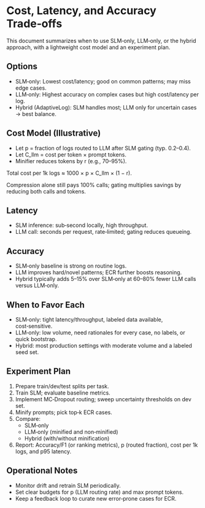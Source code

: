 # Cost, Latency, and Accuracy Trade‑offs

This document summarizes when to use SLM‑only, LLM‑only, or the hybrid approach, with a lightweight cost model and an experiment plan.

## Options

- SLM‑only: Lowest cost/latency; good on common patterns; may miss edge cases.
- LLM‑only: Highest accuracy on complex cases but high cost/latency per log.
- Hybrid (AdaptiveLog): SLM handles most; LLM only for uncertain cases → best balance.

## Cost Model (Illustrative)

- Let p = fraction of logs routed to LLM after SLM gating (typ. 0.2–0.4).
- Let C_llm = cost per token × prompt tokens.
- Minifier reduces tokens by r (e.g., 70–95%).

Total cost per 1k logs ≈ 1000 × p × C_llm × (1 − r).

Compression alone still pays 100% calls; gating multiplies savings by reducing both calls and tokens.

## Latency

- SLM inference: sub‑second locally, high throughput.
- LLM call: seconds per request, rate‑limited; gating reduces queueing.

## Accuracy

- SLM‑only baseline is strong on routine logs.
- LLM improves hard/novel patterns; ECR further boosts reasoning.
- Hybrid typically adds 5–15% over SLM‑only at 60–80% fewer LLM calls versus LLM‑only.

## When to Favor Each

- SLM‑only: tight latency/throughput, labeled data available, cost‑sensitive.
- LLM‑only: low volume, need rationales for every case, no labels, or quick bootstrap.
- Hybrid: most production settings with moderate volume and a labeled seed set.

## Experiment Plan

1. Prepare train/dev/test splits per task.
2. Train SLM; evaluate baseline metrics.
3. Implement MC‑Dropout routing; sweep uncertainty thresholds on dev set.
4. Minify prompts; pick top‑k ECR cases.
5. Compare:
   - SLM‑only
   - LLM‑only (minified and non‑minified)
   - Hybrid (with/without minification)
6. Report: Accuracy/F1 (or ranking metrics), p (routed fraction), cost per 1k logs, and p95 latency.

## Operational Notes

- Monitor drift and retrain SLM periodically.
- Set clear budgets for p (LLM routing rate) and max prompt tokens.
- Keep a feedback loop to curate new error‑prone cases for ECR.

